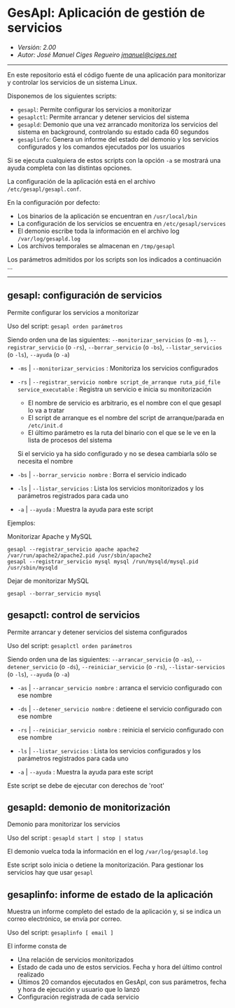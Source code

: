 # GesApl:  Aplicación de gestión de servicios

- *Versión: 2.00*
- *Autor: José Manuel Ciges Regueiro <jmanuel@ciges.net>*


---

En este repositorio está el código fuente de una aplicación para monitorizar y controlar los servicios de un sistema Linux.

Disponemos de los siguientes scripts:
- `gesapl`: Permite configurar los servicios a monitorizar
- `gesaplctl`:  Permite arrancar y detener servicios del sistema
- `gesapld`:  Demonio que una vez arrancado monitoriza los servicios del sistema en background, controlando su estado cada 60 segundos
- `gesaplinfo`:  Genera un informe del estado del demonio y los servicios configurados y los comandos ejecutados por los usuarios

Si se ejecuta cualquiera de estos scripts con la opción `-a` se mostrará una ayuda completa con las distintas opciones.

La configuración de la aplicación está en el archivo `/etc/gesapl/gesapl.conf`.

En la configuración por defecto:
- Los binarios de la aplicación se encuentran en `/usr/local/bin`
- La configuración de los servicios se encuentra en `/etc/gesapl/services`
- El demonio escribe toda la información en el archivo log `/var/log/gesapld.log`
- Los archivos temporales se almacenan en `/tmp/gesapl`

Los parámetros admitidos por los scripts son los indicados a continuación ...

---

## gesapl:  configuración de servicios

Permite configurar los servicios a monitorizar

Uso del script: `gesapl orden parámetros`

Siendo orden una de las siguientes: `--monitorizar_servicios` (o `-ms` ), `--registrar_servicio` (o `-rs`), `--borrar_servicio` (o `-bs`),  `--listar_servicios` (o `-ls`), `--ayuda` (o `-a`)

* `-ms` | `--monitorizar_servicios` :  Monitoriza los servicios configurados

* `-rs` | `--registrar_servicio nombre script_de_arranque ruta_pid_file service_executable` :  Registra un servicio e inicia su monitorización

    - El nombre de servicio es arbitrario, es el nombre con el que gesapl lo va a tratar
    - El script de arranque es el nombre del script de arranque/parada en `/etc/init.d`
    - El último parámetro es la ruta del binario con el que se le ve en la lista de procesos del sistema

    Si el servicio ya ha sido configurado y no se desea cambiarla sólo se necesita el nombre

* `-bs` | `--borrar_servicio nombre` :  Borra el servicio indicado

* `-ls` | `--listar_servicios` :  Lista los servicios monitorizados y los parámetros registrados para cada uno

* `-a` | `--ayuda` :  Muestra la ayuda para este script

Ejemplos: 

Monitorizar Apache y MySQL

```
gesapl --registrar_servicio apache apache2 /var/run/apache2/apache2.pid /usr/sbin/apache2
gesapl --registrar_servicio mysql mysql /run/mysqld/mysql.pid /usr/sbin/mysqld
```

Dejar de monitorizar MySQL

```
gesapl --borrar_servicio mysql
```

## gesapctl:  control de servicios

Permite arrancar y detener servicios del sistema configurados

Uso del script: `gesaplctl orden parámetros`

Siendo orden una de las siguientes: `--arrancar_servicio` (o `-as`), `--detener_servicio`  (o `-ds`), `--reiniciar_servicio` (o `-rs`), `--listar-servicios` (o `-ls`), `--ayuda` (o `-a`)

* `-as` | `--arrancar_servicio nombre` :  arranca el servicio configurado con ese nombre

* `-ds` | `--detener_servicio nombre` :  detieene el servicio configurado con ese nombre

* `-rs` | `--reiniciar_servicio nombre` :  reinicia el servicio configurado con ese nombre

* `-ls` | `--listar_servicios` :  Lista los servicios configurados y los parámetros registrados para cada uno

* `-a` | `--ayuda` :  Muestra la ayuda para este script

Este script se debe de ejecutar con derechos de 'root'


## gesapld:  demonio de monitorización

Demonio para monitorizar los servicios

Uso del script : `gesapld start | stop | status`

El demonio vuelca toda la información en el log `/var/log/gesapld.log`

Este script solo inicia o detiene la monitorización. Para gestionar los servicios hay que usar `gesapl`


## gesaplinfo:  informe de estado de la aplicación

Muestra un informe completo del estado de la aplicación y, si se indica un correo electrónico, se envía por correo.

Uso del script: `gesaplinfo [ email ]`

El informe consta de
- Una relación de servicios monitorizados
- Estado de cada uno de estos servicios. Fecha y hora del último control realizado
- Últimos 20 comandos ejecutados en GesApl, con sus parámetros, fecha y hora de ejecución y usuario que lo lanzó
- Configuración registrada de cada servicio

